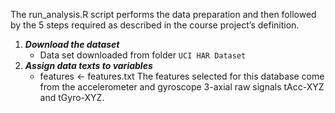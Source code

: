 The run_analysis.R script performs the data preparation and then followed by the 5 steps required as described in the course project’s definition.

1. ***Download the dataset***
   * Data set downloaded from folder `UCI HAR Dataset`
2. ***Assign data texts to variables***
   * features <- features.txt 
   The features selected for this database come from the accelerometer and gyroscope 3-axial raw signals tAcc-XYZ and tGyro-XYZ.
   
